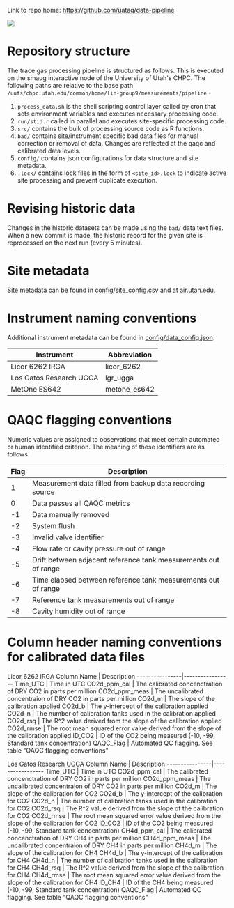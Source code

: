 Link to repo home: https://github.com/uataq/data-pipeline

![](assets/workflow.png)

# Repository structure
The trace gas processing pipeline is structured as follows. This is executed on the smaug interactive node of the University of Utah's CHPC. The following paths are relative to the base path `/uufs/chpc.utah.edu/common/home/lin-group9/measurements/pipeline` -

1. `process_data.sh` is the shell scripting control layer called by cron that sets environment variables and executes necessary processing code.  
1. `run/stid.r` called in parallel and executes site-specific processing code.
1. `src/` contains the bulk of processing source code as R functions.  
1. `bad/` contains site/instrument specific bad data files for manual correction or removal of data. Changes are reflected at the qaqc and calibrated data levels.  
1. `config/` contains json configurations for data structure and site metadata.  
1. `.lock/` contains lock files in the form of `<site_id>.lock` to indicate active site processing and prevent duplicate execution.  


# Revising historic data
Changes in the historic datasets can be made using the `bad/` data text files. When a new commit is made, the historic record for the given site is reprocessed on the next run (every 5 minutes).


# Site metadata
Site metadata can be found in [config/site_config.csv](config/site_config.csv) and at [air.utah.edu](http://air.utah.edu).  


# Instrument naming conventions
Additional instrument metadata can be found in [config/data_config.json](config/data_config.json).  

Instrument                   | Abbreviation
-----------------------------|----------------------------------
Licor 6262 IRGA              | licor_6262
Los Gatos Research UGGA      | lgr_ugga
MetOne ES642                 | metone_es642


# QAQC flagging conventions
Numeric values are assigned to observations that meet certain automated or human identified criterion. The meaning of these identifiers are as follows.

Flag  | Description
------|-----------------
1     | Measurement data filled from backup data recording source
0     | Data passes all QAQC metrics
-1    | Data manually removed
-2    | System flush
-3    | Invalid valve identifier
-4    | Flow rate or cavity pressure out of range
-5    | Drift between adjacent reference tank measurements out of range
-6    | Time elapsed between reference tank measurements out of range
-7    | Reference tank measurements out of range
-8    | Cavity humidity out of range


# Column header naming conventions for calibrated data files
Licor 6262 IRGA
Column Name     | Description
----------------|-----------------
Time_UTC        | Time in UTC
CO2d_ppm_cal    | The calibrated concenctration of DRY CO2 in parts per million
CO2d_ppm_meas   | The uncalibrated concentraion of DRY CO2 in parts per million
CO2d_m          | The slope of the calibration applied
CO2d_b          | The y-intercept of the calibration applied
CO2d_n          | The number of calibration tanks used in the calibration applied
CO2d_rsq        | The R^2 value derived from the slope of the calibration applied
CO2d_rmse       | The root mean squared error value derived from the slope of the calibration applied
ID_CO2          | ID of the CO2 being measured (-10, -99, Standard tank concentration)
QAQC_Flag       | Automated QC flagging.  See table "QAQC flagging conventions"
     

Los Gatos Research UGGA
Column Name     | Description
----------------|-----------------
Time_UTC        | Time in UTC
CO2d_ppm_cal    | The calibrated concenctration of DRY CO2 in parts per million
CO2d_ppm_meas   | The uncalibrated concentraion of DRY CO2 in parts per million
CO2d_m          | The slope of the calibration for CO2
CO2d_b          | The y-intercept of the calibration for CO2
CO2d_n          | The number of calibration tanks used in the calibration for CO2
CO2d_rsq        | The R^2 value derived from the slope of the calibration for CO2
CO2d_rmse       | The root mean squared error value derived from the slope of the calibration for CO2
ID_CO2          | ID of the CO2 being measured (-10, -99, Standard tank concentration)
CH4d_ppm_cal    | The calibrated concenctration of DRY CH4 in parts per million
CH4d_ppm_meas   | The uncalibrated concentraion of DRY CH4 in parts per million
CH4d_m          | The slope of the calibration for CH4
CH4d_b          | The y-intercept of the calibration for CH4
CH4d_n          | The number of calibration tanks used in the calibration for CH4
CH4d_rsq        | The R^2 value derived from the slope of the calibration for CH4
CH4d_rmse       | The root mean squared error value derived from the slope of the calibration for CH4
ID_CH4          | ID of the CH4 being measured (-10, -99, Standard tank concentration)
QAQC_Flag       | Automated QC flagging.  See table "QAQC flagging conventions"

